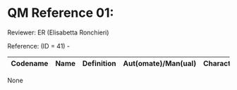 # QM Reference 01: 

Reviewer:  ER (Elisabetta Ronchieri)

Reference: (ID = 41) - 

| Codename | Name  | Definition | Aut(omate)/Man(ual) | Characteristics | Comment |
| :------: | :---: | :--------: | :-----------------: | :-------------: | :-----: |

None
